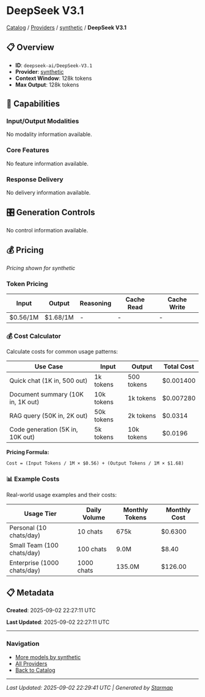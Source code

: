 # DeepSeek V3.1
  
[Catalog](../../../../..) / [Providers](../../../..) / [synthetic](../../..) / **DeepSeek V3.1**


## 📋 Overview
  
- **ID**: `deepseek-ai/DeepSeek-V3.1`
- **Provider**: [synthetic](../)
- **Context Window**: 128k tokens
- **Max Output**: 128k tokens
  
## 🎯 Capabilities
  
### Input/Output Modalities
  
No modality information available.
  
### Core Features
  
No feature information available.
  
### Response Delivery
  
No delivery information available.
  
## 🎛️ Generation Controls
  
No control information available.
  
## 💰 Pricing
  
*Pricing shown for synthetic*
  
  
### Token Pricing
  
| Input | Output | Reasoning | Cache Read | Cache Write |
|---------|---------|---------|---------|---------|
| $0.56/1M | $1.68/1M | - | - | - |

  
### 💰 Cost Calculator
  
Calculate costs for common usage patterns:
  
  
| Use Case | Input | Output | Total Cost |
|---------|---------|---------|---------|
| Quick chat (1K in, 500 out) | 1k tokens | 500 tokens | $0.001400 |
| Document summary (10K in, 1K out) | 10k tokens | 1k tokens | $0.007280 |
| RAG query (50K in, 2K out) | 50k tokens | 2k tokens | $0.0314 |
| Code generation (5K in, 10K out) | 5k tokens | 10k tokens | $0.0196 |

  
**Pricing Formula:**
  
```
Cost = (Input Tokens / 1M × $0.56) + (Output Tokens / 1M × $1.68)
```
  
### 📊 Example Costs
  
Real-world usage examples and their costs:
  
  
| Usage Tier | Daily Volume | Monthly Tokens | Monthly Cost |
|---------|---------|---------|---------|
| Personal (10 chats/day) | 10 chats | 675k | $0.6300 |
| Small Team (100 chats/day) | 100 chats | 9.0M | $8.40 |
| Enterprise (1000 chats/day) | 1000 chats | 135.0M | $126.00 |

  
## 📋 Metadata
  
**Created**: 2025-09-02 22:27:11 UTC
  
**Last Updated**: 2025-09-02 22:27:11 UTC
  
  
---
  
  
### Navigation

- [More models by synthetic](../)
- [All Providers](../../../../../providers)
- [Back to Catalog](../../../../..)


---
_Last Updated: 2025-09-02 22:29:41 UTC | Generated by [Starmap](https://github.com/agentstation/starmap)_
